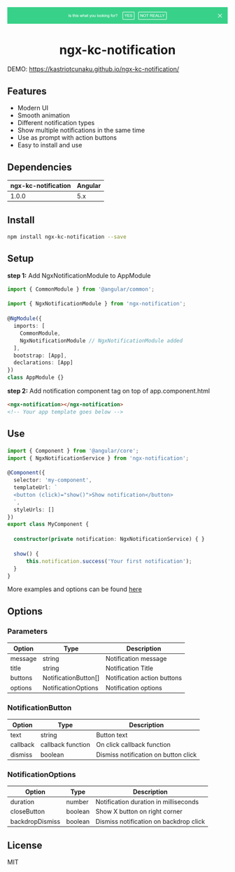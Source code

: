 <div align="center">
  <img src="https://raw.githubusercontent.com/kastriotcunaku/ngx-kc-notification/master/src/assets/preview.png" width="882" alt="ngx-kc-notification preview">
  <br>
  <h1>ngx-kc-notification</h1>
</div>

DEMO: https://kastriotcunaku.github.io/ngx-kc-notification/

## Features

- Modern UI
- Smooth animation
- Different notification types
- Show multiple notifications in the same time
- Use as prompt with action buttons
- Easy to install and use

## Dependencies

| ngx-kc-notification | Angular |
| ---------------- | ------- |
| 1.0.0            | 5.x     |

## Install

```bash
npm install ngx-kc-notification --save
```

## Setup
**step 1:** Add NgxNotificationModule to AppModule

```typescript
import { CommonModule } from '@angular/common';

import { NgxNotificationModule } from 'ngx-notification';

@NgModule({
  imports: [
    CommonModule,
    NgxNotificationModule // NgxNotificationModule added
  ],
  bootstrap: [App],
  declarations: [App]
})
class AppModule {}
```
**step 2:** Add notification component tag on top of app.component.html

```html
<ngx-notification></ngx-notification>
<!-- Your app template goes below -->
```

## Use

```typescript
import { Component } from '@angular/core';
import { NgxNotificationService } from 'ngx-notification';

@Component({
  selector: 'my-component',
  templateUrl: `
  <button (click)="show()">Show notification</button>
  `,
  styleUrls: []
})
export class MyComponent {

  constructor(private notification: NgxNotificationService) { }

  show() {
      this.notification.success('Your first notification');
  }
}
```
More examples and options can be found [here](https://kastriotcunaku.github.io/ngx-kc-notification/)


## Options
### Parameters
| Option | Type | Description |
| ------ | ---- | ----------- |
| message | string | Notification message |
| title | string | Notification Title |
| buttons | NotificationButton[] | Notification action buttons |
| options | NotificationOptions | Notification options |


### NotificationButton
| Option | Type | Description |
| ------ | ---- | ----------- |
| text | string | Button text |
| callback | callback function | On click callback function |
| dismiss | boolean | Dismiss notification on button click |


### NotificationOptions
| Option | Type | Description |
| ------ | ---- | ----------- |
| duration | number | Notification duration in milliseconds |
| closeButton | boolean | Show X button on right corner |
| backdropDismiss | boolean | Dismiss notification on backdrop click |


## License

MIT